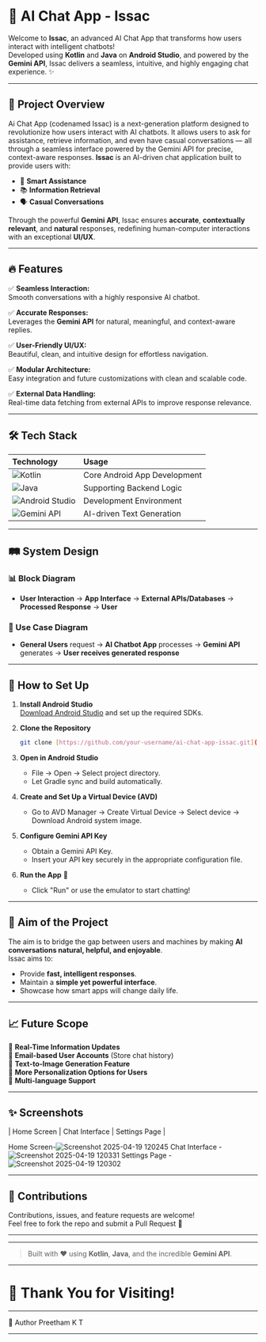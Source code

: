
# 🚀 AI Chat App - Issac

Welcome to **Issac**, an advanced AI Chat App that transforms how users interact with intelligent chatbots!  
Developed using **Kotlin** and **Java** on **Android Studio**, and powered by the **Gemini API**, Issac delivers a seamless, intuitive, and highly engaging chat experience. ✨

---

## 📱 Project Overview
Ai Chat App (codenamed Issac) is a next-generation platform designed to revolutionize how users interact with AI chatbots.
It allows users to ask for assistance, retrieve information, and even have casual conversations — all through a seamless interface powered by the Gemini API for precise, context-aware responses.
**Issac** is an AI-driven chat application built to provide users with:

- 🧠 **Smart Assistance**
- 📚 **Information Retrieval**
- 🗣️ **Casual Conversations**

Through the powerful **Gemini API**, Issac ensures **accurate**, **contextually relevant**, and **natural** responses, redefining human-computer interactions with an exceptional **UI/UX**.

---

## 🔥 Features

✅ **Seamless Interaction:**  
Smooth conversations with a highly responsive AI chatbot.

✅ **Accurate Responses:**  
Leverages the **Gemini API** for natural, meaningful, and context-aware replies.

✅ **User-Friendly UI/UX:**  
Beautiful, clean, and intuitive design for effortless navigation.

✅ **Modular Architecture:**  
Easy integration and future customizations with clean and scalable code.

✅ **External Data Handling:**  
Real-time data fetching from external APIs to improve response relevance.


---

## 🛠️ Tech Stack

| Technology | Usage |
| :--- | :--- |
| ![Kotlin](https://img.shields.io/badge/Kotlin-0095D5?style=for-the-badge&logo=kotlin&logoColor=white) | Core Android App Development |
| ![Java](https://img.shields.io/badge/Java-ED8B00?style=for-the-badge&logo=openjdk&logoColor=white) | Supporting Backend Logic |
| ![Android Studio](https://img.shields.io/badge/Android%20Studio-3DDC84?style=for-the-badge&logo=android-studio&logoColor=white) | Development Environment |
| ![Gemini API](https://img.shields.io/badge/Gemini%20API-4285F4?style=for-the-badge&logo=google&logoColor=white) | AI-driven Text Generation |

---

## 🛤️ System Design

### 📊 Block Diagram

- **User Interaction** → **App Interface** → **External APIs/Databases** → **Processed Response** → **User**

### 🧩 Use Case Diagram

- **General Users** request → **AI Chatbot App** processes → **Gemini API** generates → **User receives generated response**

---

## 🚀 How to Set Up

1. **Install Android Studio**  
   [Download Android Studio](https://developer.android.com/studio) and set up the required SDKs.

2. **Clone the Repository**

   ```bash
   git clone [https://github.com/your-username/ai-chat-app-issac.git](https://github.com/preethamkt46/Ai-Chat-App)
   ```

3. **Open in Android Studio**  
   - File → Open → Select project directory.
   - Let Gradle sync and build automatically.

4. **Create and Set Up a Virtual Device (AVD)**  
   - Go to AVD Manager → Create Virtual Device → Select device → Download Android system image.

5. **Configure Gemini API Key**  
   - Obtain a Gemini API Key.
   - Insert your API key securely in the appropriate configuration file.

6. **Run the App** 🚀  
   - Click "Run" or use the emulator to start chatting!

---

## 🎯 Aim of the Project

The aim is to bridge the gap between users and machines by making **AI conversations natural, helpful, and enjoyable**.  
Issac aims to:

- Provide **fast, intelligent responses**.
- Maintain a **simple yet powerful interface**.
- Showcase how smart apps will change daily life.

---

## 📈 Future Scope

🌟 **Real-Time Information Updates**  
🌟 **Email-based User Accounts** (Store chat history)  
🌟 **Text-to-Image Generation Feature**  
🌟 **More Personalization Options for Users**  
🌟 **Multi-language Support**

---

## ✨ Screenshots

| Home Screen | Chat Interface | Settings Page |

Home Screen-![Screenshot 2025-04-19 120245](https://github.com/user-attachments/assets/6e69fc91-d024-4954-a71f-3a02cf494b3b)
Chat Interface -![Screenshot 2025-04-19 120331](https://github.com/user-attachments/assets/ecdb7d1d-e589-486a-a2cc-731b2bc1a3ea)
Settings Page - ![Screenshot 2025-04-19 120302](https://github.com/user-attachments/assets/e93e4d48-09eb-451d-8cae-fe5c945335e9)

---

## 🤝 Contributions

Contributions, issues, and feature requests are welcome!  
Feel free to fork the repo and submit a Pull Request 🚀

---

---

> Built with ❤️ using **Kotlin**, **Java**, and the incredible **Gemini API**.

---

# 🌟 Thank You for Visiting!

---
👤 Author
Preetham K T

---
  

